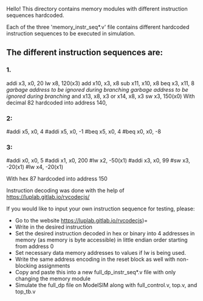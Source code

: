 Hello! This directory contains memory modules with different instruction sequences hardcoded.

Each of the three 'memory_instr_seq*.v' file contains different hardcoded instruction sequences to be executed in simulation.

## The different instruction sequences are:
 ### 1.
addi x3, x0, 20
lw x8, 120(x3)
add x10, x3, x8
sub x11, x10, x8
beq x3, x11, 8
*garbage address to be ignored during  branching*
*garbage address to be ignored during  branching*
and x13, x8, x3
or x14, x8, x3
sw x3, 150(x0)
With decimal 82 hardcoded into address 140,

### 2:
  #addi x5, x0, 4
  #addi x5, x0, -1
  #beq x5, x0, 4
  #beq x0, x0, -8

### 3:
  #addi x0, x0, 5
  #addi x1, x0, 200
  #lw x2, -50(x1)
  #addi x3, x0, 99
  #sw x3, -20(x1)
  #lw x4, -20(x1)

  With hex 87 hardcoded into address 150

Instruction decoding was done with the help of https://luplab.gitlab.io/rvcodecjs/

If you would like to input your own instruction sequence for testing, please:
- Go to the website https://luplab.gitlab.io/rvcodecjs)=
- Write in the desired instruction
- Set the desired instruction decoded in hex or binary into 4 addresses in memory (as memory is byte accessible) in little endian order starting from address 0
- Set necessary data memory addresses to values if lw is being used.
- Write the same address encoding in the reset block as well with non-blocking assignments
- Copy and paste this into a new full_dp_instr_seq*.v file with only changing the memory module
- Simulate the full_dp file on ModelSIM along with full_control.v, top.v, and top_tb.v

